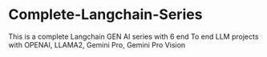 # Complete-Langchain-Series
This is a complete Langchain GEN AI series with 6 end To end LLM projects with OPENAI, LLAMA2, Gemini Pro, Gemini Pro Vision
